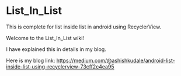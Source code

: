 # List_In_List
This is complete for list inside list in android using RecyclerView. 

Welcome to the List_In_List wiki!

I have explained this in details in my blog.

Here is my blog link: https://medium.com/@ashishkudale/android-list-inside-list-using-recyclerview-73cff2c4ea95


